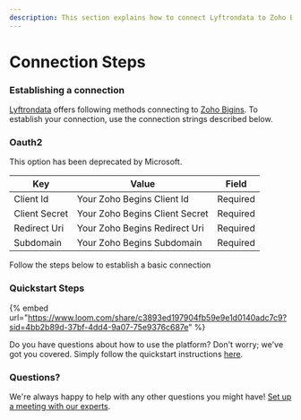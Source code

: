 ```yaml
---
description: This section explains how to connect Lyftrondata to Zoho Bigins.
---
```


# Connection Steps

### Establishing a connection

[Lyftrondata](https://www.lyftrondata.com) offers following methods connecting to [Zoho Bigins](https://www.lyftrondata.com/integration/commerce-analytics/zoho-bigins/). To establish your connection, use the connection strings described below.

### Oauth2

This option has been deprecated by Microsoft.

| Key           | Value                          | Field    |
| ------------- | ------------------------------ | -------- |
| Client Id     | Your Zoho Begins Client Id     | Required |
| Client Secret | Your Zoho Begins Client Secret | Required |
| Redirect Uri  | Your Zoho Begins Redirect Uri  | Required |
| Subdomain     | Your Zoho Begins Subdomain     | Required |

Follow the steps below to establish a basic connection

### Quickstart Steps

{% embed url="https://www.loom.com/share/c3893ed197904fb59e9e1d0140adc7c9?sid=4bb2b89d-37bf-4dd4-9a07-75e9376c687e" %}

Do you have questions about how to use the platform? Don't worry; we've got you covered. Simply follow the quickstart instructions [here](./).

### Questions? <a href="#questions" id="questions"></a>

We're always happy to help with any other questions you might have! [Set up a meeting with our experts](https://www.lyftrondata.com/book-a-meeting/).
